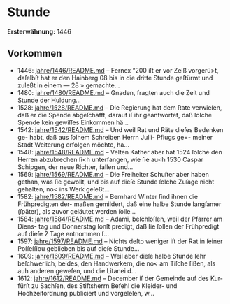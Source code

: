 # Stunde

**Ersterwähnung:** 1446

## Vorkommen
- 1446: [jahre/1446/README.md](../jahre/1446/README.md) – Fernex
“200 iſt er vor Zeiß vorgerü>t, daſelbſt hat er den Hainberg
08 bis in die dritte Stunde geſtürmt und zuleßt in einem —
28 » gemachte...
- 1480: [jahre/1480/README.md](../jahre/1480/README.md) – Gnaden, fragten
auch die Zeit und Stunde der Huldung...
- 1528: [jahre/1528/README.md](../jahre/1528/README.md) – Die Regierung hat dem Rate verwieſen, daß er die
Spende abgeſchafft, darauf iſ ihr geantwortet, daß ſolche
Spende kein gewiſſes Einkommen hä...
- 1542: [jahre/1542/README.md](../jahre/1542/README.md) – Und weil Rat und Räte dieſes Bedenken ge-
habt, daß aus ſolhem Schreiben Herrn Julii- Pflugs ge=-
meiner Stadt Weiterung erfolgen möchte, ha...
- 1548: [jahre/1548/README.md](../jahre/1548/README.md) – Velten Kather aber hat 1524 ſolche den Herren
abzubrechen ſi<h unterfangen, wie ſie au<h 1530 Caspar
Schipgen, der neue Richter, fallen und...
- 1569: [jahre/1569/README.md](../jahre/1569/README.md) – Die Freiheiter
Schuſter aber haben gethan, was ſie gewollt, und bis auf
dieſe Stunde ſolche Zuſage nicht gehalten, no< ins Werk
geſeßt...
- 1582: [jahre/1582/README.md](../jahre/1582/README.md) – Bernhard Winter ſind ihnen die Frühpredigten der-
maßen gemildert, daß eine halbe Stunde langſamer (ſpäter),
als zuvor geläutet werden ſolle...
- 1584: [jahre/1584/README.md](../jahre/1584/README.md) – Adami, beſchloſſen, weil der Pfarrer am Diens-
tag und Donnerstag ſonſt predigt, daß ſie ſollen der
Frühpredigt auf dieſe 2 Tage entnommen ſ...
- 1597: [jahre/1597/README.md](../jahre/1597/README.md) – Nichts
deſto weniger iſt der Rat in ſeiner Poſſeſſiou geblieben
bis auf dieſe Stunde...
- 1609: [jahre/1609/README.md](../jahre/1609/README.md) – Weil aber dieſe halbe
Stunde ſehr beſchwerlich, beides, den Handwerkern, die
no< am Tiſche ſißen, als auh anderen geweſen, und die
Litanei d...
- 1612: [jahre/1612/README.md](../jahre/1612/README.md) – December iſ der Gemeinde auf des Kur-
fürſt zu Sachſen, des Stiftsherrn Befehl die Kleider-
und Hochzeitordnung publiciert und vorgeleſen, w...
